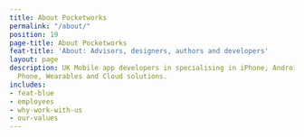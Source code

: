 ```yaml
---
title: About Pocketworks
permalink: "/about/"
position: 19
page-title: About Pocketworks
feat-title: 'About: Advisors, designers, authors and developers'
layout: page
description: UK Mobile app developers in specialising in iPhone, Android, Windows
  Phone, Wearables and Cloud solutions.
includes:
- feat-blue
- employees
- why-work-with-us
- our-values
---
```


